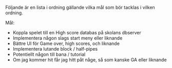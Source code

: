 Följande är en lista i ordning gällande vilka mål som bör tacklas i vilken ordning.

Mål:

* Koppla spelet till en High score databas på skolans dbserver
* Implementera någon slags start meny eller liknande
* Bättre UI för Game over, high scores, och liknande 
* Implementera lutande block / half-pipes
* Potentiellt någon till bana / tutorial
* Om jag kommer hit får jag hitt påt någe, så som kanske GA eller liknande 